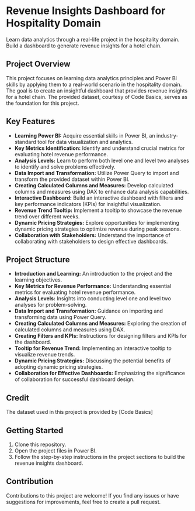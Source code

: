 # Revenue Insights Dashboard for Hospitality Domain

Learn data analytics through a real-life project in the hospitality domain. Build a dashboard to generate revenue insights for a hotel chain.

## Project Overview

This project focuses on learning data analytics principles and Power BI skills by applying them to a real-world scenario in the hospitality domain. The goal is to create an insightful dashboard that provides revenue insights for a hotel chain. The provided dataset, courtesy of Code Basics, serves as the foundation for this project.

## Key Features

- **Learning Power BI:** Acquire essential skills in Power BI, an industry-standard tool for data visualization and analytics.
- **Key Metrics Identification:** Identify and understand crucial metrics for evaluating hotel revenue performance.
- **Analysis Levels:** Learn to perform both level one and level two analyses to identify and solve problems effectively.
- **Data Import and Transformation:** Utilize Power Query to import and transform the provided dataset within Power BI.
- **Creating Calculated Columns and Measures:** Develop calculated columns and measures using DAX to enhance data analysis capabilities.
- **Interactive Dashboard:** Build an interactive dashboard with filters and key performance indicators (KPIs) for insightful visualization.
- **Revenue Trend Tooltip:** Implement a tooltip to showcase the revenue trend over different weeks.
- **Dynamic Pricing Strategies:** Explore opportunities for implementing dynamic pricing strategies to optimize revenue during peak seasons.
- **Collaboration with Stakeholders:** Understand the importance of collaborating with stakeholders to design effective dashboards.

## Project Structure

- **Introduction and Learning:** An introduction to the project and the learning objectives.
- **Key Metrics for Revenue Performance:** Understanding essential metrics for evaluating hotel revenue performance.
- **Analysis Levels:** Insights into conducting level one and level two analyses for problem-solving.
- **Data Import and Transformation:** Guidance on importing and transforming data using Power Query.
- **Creating Calculated Columns and Measures:** Exploring the creation of calculated columns and measures using DAX.
- **Creating Filters and KPIs:** Instructions for designing filters and KPIs for the dashboard.
- **Tooltip for Revenue Trend:** Implementing an interactive tooltip to visualize revenue trends.
- **Dynamic Pricing Strategies:** Discussing the potential benefits of adopting dynamic pricing strategies.
- **Collaboration for Effective Dashboards:** Emphasizing the significance of collaboration for successful dashboard design.

## Credit

The dataset used in this project is provided by [Code Basics]

## Getting Started

1. Clone this repository.
2. Open the project files in Power BI.
3. Follow the step-by-step instructions in the project sections to build the revenue insights dashboard.

## Contribution

Contributions to this project are welcome! If you find any issues or have suggestions for improvements, feel free to create a pull request.

